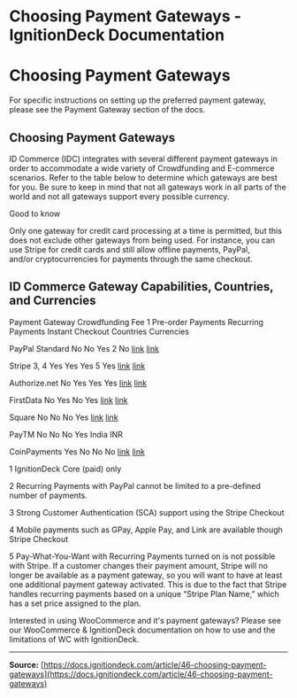 # Choosing Payment Gateways - IgnitionDeck Documentation

# Choosing Payment Gateways

[](javascript:window.print())
For specific instructions on setting up the preferred payment gateway, please see the Payment Gateway section of the docs.

## Choosing Payment Gateways

ID Commerce (IDC) integrates with several different payment gateways in order to accommodate a wide variety of Crowdfunding and E-commerce scenarios. Refer to the table below to determine which gateways are best for you. Be sure to keep in mind that not all gateways work in all parts of the world and not all gateways support every possible currency.

Good to know

Only one gateway for credit card processing at a time is permitted, but this does not exclude other gateways from being used. For instance, you can use Stripe for credit cards and still allow offline payments, PayPal, and/or cryptocurrencies for payments through the same checkout.

## ID Commerce Gateway Capabilities, Countries, and Currencies

Payment Gateway
Crowdfunding  Fee 1 
Pre-order Payments
Recurring Payments
Instant Checkout
Countries
Currencies

PayPal Standard
No
No
Yes 2
No
[link](https://developer.paypal.com/docs/classic/api/country_codes/)
[link](https://developer.paypal.com/webapps/developer/docs/classic/api/currency_codes/)

Stripe 3, 4
Yes
Yes
Yes 5
Yes
[link](https://support.stripe.com/questions/what-countries-does-stripe-support)
[link](https://support.stripe.com/questions/which-currencies-does-stripe-support)

Authorize.net
No
Yes
Yes
Yes
[link](https://www.cybersource.com/en-us/solutions/payment-acceptance.html)
[link](https://www.cybersource.com/en-us/solutions/payment-acceptance.html)

FirstData
No
Yes
No
Yes
[link](https://www.firstdata.com/en_us/products/merchants/card-and-check-acceptance/dynamic-currency-conversion-dcc.html)
[link](https://www.firstdata.com/en_us/products/merchants/card-and-check-acceptance/dynamic-currency-conversion-dcc.html)

Square
No
No
No
Yes
[link](https://squareup.com/help/ca/en/article/4956-international-availability)
[link](https://squareup.com/help/ca/en/article/5415)

PayTM
No
No
No
Yes
India
INR 

CoinPayments
Yes
No
No
No
[link](https://www.coinpayments.net/help-restricted)
[link](https://www.coinpayments.net/supported-coins) 

1 IgnitionDeck Core (paid) only

2 Recurring Payments with PayPal cannot be limited to a pre-defined number of payments.

3 Strong Customer Authentication (SCA) support using the Stripe Checkout

4 Mobile payments such as GPay, Apple Pay, and Link are available though Stripe Checkout

5 Pay-What-You-Want with Recurring Payments turned on is not possible with Stripe. If a customer changes their payment amount, Stripe will no longer be available as a payment gateway, so you will want to have at least one additional payment gateway activated. This is due to the fact that Stripe handles recurring payments based on a unique “Stripe Plan Name,” which has a set price assigned to the plan.

Interested in using WooCommerce and it's payment gateways? Please see our WooCommerce & IgnitionDeck documentation on how to use and the limitations of WC with IgnitionDeck.



---
**Source:** [https://docs.ignitiondeck.com/article/46-choosing-payment-gateways](https://docs.ignitiondeck.com/article/46-choosing-payment-gateways)
